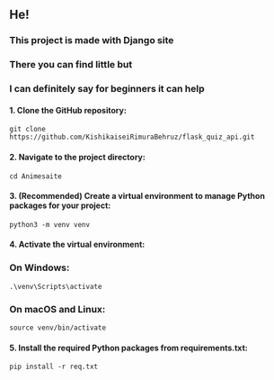 ## He!

### This project is made with Django site 
### There you can find little but 
### I can definitely say for beginners it can help

#### 1. Clone the GitHub repository:
    
    git clone https://github.com/KishikaiseiRimuraBehruz/flask_quiz_api.git

#### 2. Navigate to the project directory:
    
    cd Animesaite

#### 3. (Recommended) Create a virtual environment to manage Python packages for your project:
    
    python3 -m venv venv

#### 4. Activate the virtual environment:
   ### On Windows:
    
    .\venv\Scripts\activate

   ### On macOS and Linux:
    
    source venv/bin/activate

#### 5. Install the required Python packages from requirements.txt:
    
    pip install -r req.txt

